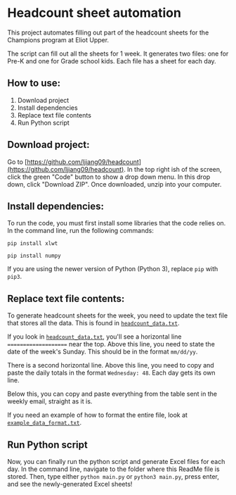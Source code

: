 # Headcount sheet automation

This project automates filling out part of the headcount sheets for the Champions program at Eliot Upper.

The script can fill out all the sheets for 1 week. It generates two files: one for Pre-K and one for Grade school kids. Each file has a sheet for each day.

## How to use:

1. Download project
2. Install dependencies
3. Replace text file contents
4. Run Python script


## Download project:

Go to [https://github.com/ljiang09/headcount](https://github.com/ljiang09/headcount). In the top right ish of the screen, click the green "Code" button to show a drop down menu. In this drop down, click "Download ZIP". Once downloaded, unzip into your computer.


## Install dependencies:

To run the code, you must first install some libraries that the code relies on. In the command line, run the following commands:

`pip install xlwt`

`pip install numpy`

If you are using the newer version of Python (Python 3), replace `pip` with `pip3`.


## Replace text file contents:

To generate headcount sheets for the week, you need to update the text file that stores all the data. This is found in [`headcount_data.txt`](https://github.com/ljiang09/headcount/blob/main/headcount_data.txt).

If you look in [`headcount_data.txt`](https://github.com/ljiang09/headcount/blob/main/headcount_data.txt), you'll see a horizontal line `===================` near the top. Above this line, you need to state the date of the week's Sunday. This should be in the format `mm/dd/yy`.

There is a second horizontal line. Above this line, you need to copy and paste the daily totals in the format `Wednesday: 48`. Each day gets its own line.

Below this, you can copy and paste everything from the table sent in the weekly email, straight as it is.

If you need an example of how to format the entire file, look at [`example_data_format.txt`](https://github.com/ljiang09/example_data_format.txt).


## Run Python script

Now, you can finally run the python script and generate Excel files for each day. In the command line, navigate to the folder where this ReadMe file is stored. Then, type either `python main.py` or `python3 main.py`, press enter, and see the newly-generated Excel sheets!

